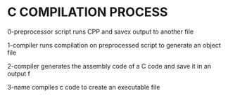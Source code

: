 # C COMPILATION PROCESS

0-preprocessor script runs CPP and savex output to another file

1-compiler runs compilation on preprocessed script to generate an object file

2-compiler generates the assembly code of a C code and save it in an output f

3-name compiles c code to create an executable file
